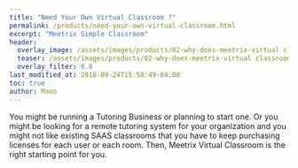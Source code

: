 ```yaml
---
title: "Need Your Own Virtual Classroom ?"
permalink: /products/need-your-own-virtual-classroom.html
excerpt: "Meetrix Simple Classroom"
header:
  overlay_image: /assets/images/products/02-why-does-meetrix-virtual classroom-so-much-productive/meetrix_classroom_landing.png
  teaser: /assets/images/products/02-why-does-meetrix-virtual classroom-so-much-productive/meetrix_classroom_landing.png
  overlay_filter: 0.8
last_modified_at: 2018-09-24T15:58:49-04:00
toc: true
author: Mano
---
```


You might be running a Tutoring Business or planning to start one. Or you might be looking for a
remote tutoring system for your organization and you might not like existing SAAS classrooms that you have to keep purchasing
licenses for each user or each room. Then, Meetrix Virtual Classroom is the right starting point for you. 